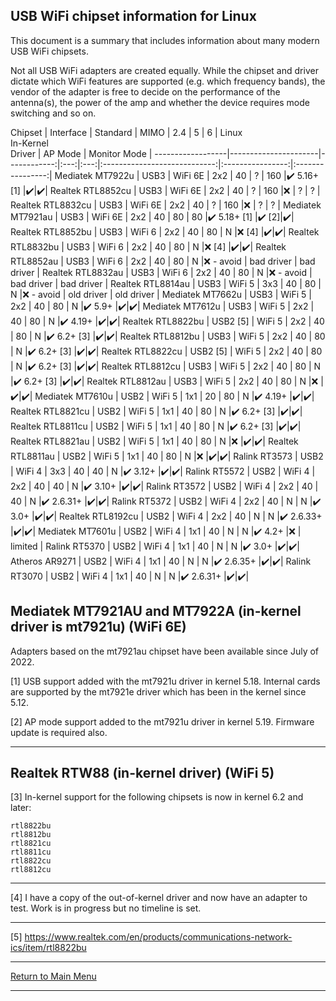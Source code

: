 ## USB WiFi chipset information for Linux

This document is a summary that includes information about many modern USB WiFi chipsets.

Not all USB WiFi adapters are created equally.  While the chipset and driver
dictate which WiFi features are supported (e.g. which frequency bands), the
vendor of the adapter is free to decide on the performance of the antenna(s),
the power of the amp and whether the device requires mode switching and so on.

Chipset           | Interface | Standard | MIMO | 2.4 | 5   | 6   | Linux<br>In-Kernel<br>Driver | AP Mode          | Monitor Mode     |
------------------|----------------------|------------:|:---:|:---:|:----------------------------:|:----------------:|:----------------:|
Mediatek MT7922u  | USB3      | WiFi 6E  | 2x2  |  40 |  ?  | 160 |:heavy_check_mark: 5.16+ [1]  |:heavy_check_mark:|:heavy_check_mark:|
Realtek RTL8852cu | USB3      | WiFi 6E  | 2x2  |  40 |  ?  | 160 |:x:                           | ?                | ?                |
Realtek RTL8832cu | USB3      | WiFi 6E  | 2x2  |  40 |  ?  | 160 |:x:                           | ?                | ?                |
Mediatek MT7921au | USB3      | WiFi 6E  | 2x2  |  40 |  80 |  80 |:heavy_check_mark: 5.18+ [1]  |:heavy_check_mark: [2]|:heavy_check_mark:|
Realtek RTL8852bu | USB3      | WiFi 6   | 2x2  |  40 |  80 |  N  |:x: [4]                       |:heavy_check_mark:|:heavy_check_mark:|
Realtek RTL8832bu | USB3      | WiFi 6   | 2x2  |  40 |  80 |  N  |:x: [4]                       |:heavy_check_mark:|:heavy_check_mark:|
Realtek RTL8852au | USB3      | WiFi 6   | 2x2  |  40 |  80 |  N  |:x: - avoid                   | bad driver       | bad driver       |
Realtek RTL8832au | USB3      | WiFi 6   | 2x2  |  40 |  80 |  N  |:x: - avoid                   | bad driver       | bad driver       |
Realtek RTL8814au | USB3      | WiFi 5   | 3x3  |  40 |  80 |  N  |:x: - avoid                   | old driver       | old driver       |
Mediatek MT7662u  | USB3      | WiFi 5   | 2x2  |  40 |  80 |  N  |:heavy_check_mark: 5.9+       |:heavy_check_mark:|:heavy_check_mark:|
Mediatek MT7612u  | USB3      | WiFi 5   | 2x2  |  40 |  80 |  N  |:heavy_check_mark: 4.19+      |:heavy_check_mark:|:heavy_check_mark:|
Realtek RTL8822bu | USB2 [5]  | WiFi 5   | 2x2  |  40 |  80 |  N  |:heavy_check_mark: 6.2+ [3]   |:heavy_check_mark:|:heavy_check_mark:|
Realtek RTL8812bu | USB3      | WiFi 5   | 2x2  |  40 |  80 |  N  |:heavy_check_mark: 6.2+ [3]   |:heavy_check_mark:|:heavy_check_mark:|
Realtek RTL8822cu | USB2 [5]  | WiFi 5   | 2x2  |  40 |  80 |  N  |:heavy_check_mark: 6.2+ [3]   |:heavy_check_mark:|:heavy_check_mark:|
Realtek RTL8812cu | USB3      | WiFi 5   | 2x2  |  40 |  80 |  N  |:heavy_check_mark: 6.2+ [3]   |:heavy_check_mark:|:heavy_check_mark:|
Realtek RTL8812au | USB3      | WiFi 5   | 2x2  |  40 |  80 |  N  |:x:                           |:heavy_check_mark:|:heavy_check_mark:|
Mediatek MT7610u  | USB2      | WiFi 5   | 1x1  |  20 |  80 |  N  |:heavy_check_mark: 4.19+      |:heavy_check_mark:|:heavy_check_mark:|
Realtek RTL8821cu | USB2      | WiFi 5   | 1x1  |  40 |  80 |  N  |:heavy_check_mark: 6.2+ [3]   |:heavy_check_mark:|:heavy_check_mark:|
Realtek RTL8811cu | USB2      | WiFi 5   | 1x1  |  40 |  80 |  N  |:heavy_check_mark: 6.2+ [3]   |:heavy_check_mark:|:heavy_check_mark:|
Realtek RTL8821au | USB2      | WiFi 5   | 1x1  |  40 |  80 |  N  |:x:                           |:heavy_check_mark:|:heavy_check_mark:|
Realtek RTL8811au | USB2      | WiFi 5   | 1x1  |  40 |  80 |  N  |:x:                           |:heavy_check_mark:|:heavy_check_mark:|
Ralink RT3573     | USB2      | WiFi 4   | 3x3  |  40 |  40 |  N  |:heavy_check_mark: 3.12+      |:heavy_check_mark:|:heavy_check_mark:|
Ralink RT5572     | USB2      | WiFi 4   | 2x2  |  40 |  40 |  N  |:heavy_check_mark: 3.10+      |:heavy_check_mark:|:heavy_check_mark:|
Ralink RT3572     | USB2      | WiFi 4   | 2x2  |  40 |  40 |  N  |:heavy_check_mark: 2.6.31+    |:heavy_check_mark:|:heavy_check_mark:|
Ralink RT5372     | USB2      | WiFi 4   | 2x2  |  40 |  N  |  N  |:heavy_check_mark: 3.0+       |:heavy_check_mark:|:heavy_check_mark:|
Realtek RTL8192cu | USB2      | WiFi 4   | 2x2  |  40 |  N  |  N  |:heavy_check_mark: 2.6.33+    |:heavy_check_mark:|:heavy_check_mark:|
Mediatek MT7601u  | USB2      | WiFi 4   | 1x1  |  40 |  N  |  N  |:heavy_check_mark: 4.2+       |:x:               | limited          |
Ralink RT5370     | USB2      | WiFi 4   | 1x1  |  40 |  N  |  N  |:heavy_check_mark: 3.0+       |:heavy_check_mark:|:heavy_check_mark:|
Atheros AR9271    | USB2      | WiFi 4   | 1x1  |  40 |  N  |  N  |:heavy_check_mark: 2.6.35+    |:heavy_check_mark:|:heavy_check_mark:|
Ralink RT3070     | USB2      | WiFi 4   | 1x1  |  40 |  N  |  N  |:heavy_check_mark: 2.6.31+    |:heavy_check_mark:|:heavy_check_mark:|

## Mediatek MT7921AU and MT7922A (in-kernel driver is mt7921u) (WiFi 6E)

Adapters based on the mt7921au chipset have been available since July of 2022.

[1] USB support added with the mt7921u driver in kernel 5.18. Internal cards are supported by the mt7921e driver which has been in the kernel since 5.12.

[2] AP mode support added to the mt7921u driver in kernel 5.19. Firmware update is required also.

-----

## Realtek RTW88 (in-kernel driver) (WiFi 5)

[3] In-kernel support for the following chipsets is now in kernel 6.2 and later:

```
rtl8822bu
rtl8812bu
rtl8821cu
rtl8811cu
rtl8822cu
rtl8812cu
```

-----

[4] I have a copy of the out-of-kernel driver and now have an adapter to test. Work is in progress but no timeline is set.

-----

[5] https://www.realtek.com/en/products/communications-network-ics/item/rtl8822bu

-----

[Return to Main Menu](https://github.com/morrownr/USB-WiFi)

-----


